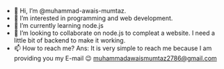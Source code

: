 - 👋 Hi, I’m @muhammad-awais-mumtaz.
- 👀 I’m interested in programming and web development.
- 🌱 I’m currently learning node.js
- 💞️ I’m looking to collaborate on node.js to compleat a website. I need a little bit of backend to make it working.
- 📫 How to reach me? 
Ans: It is very simple to reach me because I am providing you my E-mail 😉 muhammadawaismumtaz2786@gmail.com
